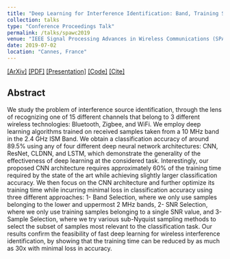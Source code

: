 ```yaml
---
title: "Deep Learning for Interference Identification: Band, Training SNR, and Sample Selection"
collection: talks
type: "Conference Proceedings Talk"
permalink: /talks/spawc2019
venue: "IEEE Signal Processing Advances in Wireless Communications (SPAWC)"
date: 2019-07-02
location: "Cannes, France"
---
```

[[ArXiv]](https://arxiv.org/abs/1901.05850)
[[PDF]](https://sharanramjee.github.io/files/spawc2019.pdf)
[[Presentation]](https://sharanramjee.github.io/files/spawc2019_presentation.pdf)
[[Code]](https://github.com/dl4amc/source)
[[Cite]](https://scholar.google.com/scholar?hl=en&as_sdt=0%2C15&q=Deep+learning+for+interference+identification%3A+Band%2C+training+SNR%2C+and+sample+selection&btnG=#d=gs_cit&u=%2Fscholar%3Fq%3Dinfo%3A91r17l37Wc0J%3Ascholar.google.com%2F%26output%3Dcite%26scirp%3D0%26hl%3Den)

## Abstract
We study the problem of interference source identification, through the lens of recognizing one of 15 different channels that belong to 3 different wireless technologies: Bluetooth, Zigbee, and WiFi. We employ deep learning algorithms trained on received samples taken from a 10 MHz band in the 2.4 GHz ISM Band. We obtain a classification accuracy of around 89.5% using any of four different deep neural network architectures: CNN, ResNet, CLDNN, and LSTM, which demonstrate the generality of the effectiveness of deep learning at the considered task. Interestingly, our proposed CNN architecture requires approximately 60% of the training time required by the state of the art while achieving slightly larger classification accuracy. We then focus on the CNN architecture and further optimize its training time while incurring minimal loss in classification accuracy using three different approaches: 1- Band Selection, where we only use samples belonging to the lower and uppermost 2 MHz bands, 2- SNR Selection, where we only use training samples belonging to a single SNR value, and 3- Sample Selection, where we try various sub-Nyquist sampling methods to select the subset of samples most relevant to the classification task. Our results confirm the feasibility of fast deep learning for wireless interference identification, by showing that the training time can be reduced by as much as 30x with minimal loss in accuracy.
